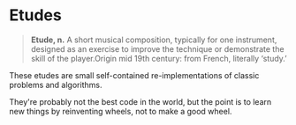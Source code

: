 # Etudes
>**Etude, n.**  A short musical composition, typically for one instrument, designed as an exercise to improve the technique or demonstrate the skill of the player.Origin mid 19th century: from French, literally ‘study.’

These etudes are small self-contained re-implementations of classic problems and algorithms.

They're probably not the best code in the world, but the point is to learn new things by reinventing wheels, not to make a good wheel.
